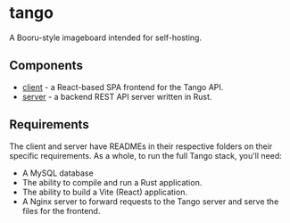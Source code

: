 # tango

A Booru-style imageboard intended for self-hosting.

## Components

- [client](https://github.com/sonicyuri/tango/tree/master/client) - a React-based SPA frontend for the Tango API.
- [server](https://github.com/sonicyuri/tango/tree/master/server) - a backend REST API server written in Rust.

## Requirements

The client and server have READMEs in their respective folders on their specific requirements. As a whole, to run the full Tango stack, you'll need:

- A MySQL database
- The ability to compile and run a Rust application.
- The ability to build a Vite (React) application.
- A Nginx server to forward requests to the Tango server and serve the files for the frontend.